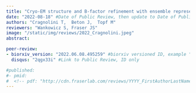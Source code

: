```yaml
---
title: "Cryo-EM structure and B-factor refinement with ensemble representation"
date: "2022-08-18" #Date of Public Review, then update to Date of Publication
authors: "Cragnolini T,  Beton J,  Topf M"
reviewers: "Wankowicz S, Fraser JS"
image: "/static/img/reviews/2022_Cragnolini.jpeg"
abstract:

peer-review:
- biorxiv_version: "2022.06.08.495259" #biorxiv versioned ID, example "5533316v1"
  disqus: "2qgx33i" #Link to Public Review, ID only

#published:
#- pmid:
#  <!-- pdf: "http://cdn.fraserlab.com/reviews/YYYY_FirstAuthorLastName" #full cdn link -->
---
```

